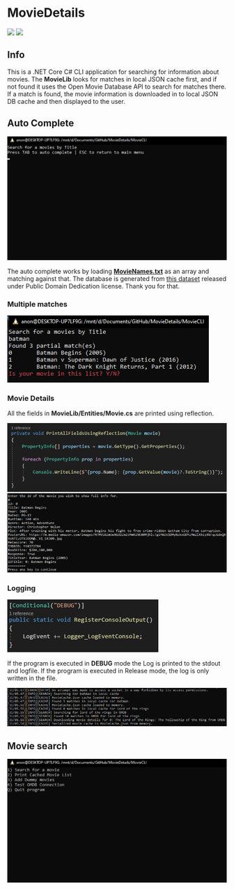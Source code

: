 # MovieDetails
 
<img src="https://github.com/Chlorine-trifluoride/MovieDetails/workflows/.NET%20Core%20Build/badge.svg"/>
<img src="https://github.com/Chlorine-trifluoride/MovieDetails/workflows/MSTests/badge.svg"/>


## Info

This is a .NET Core C# CLI application for searching for information about movies.
The **MovieLib** looks for matches in local JSON cache first, and if not found it uses the Open Movie Database API to search for matches there. If a match is found, the movie information is downloaded in to local JSON DB cache and then displayed to the user.

## Auto Complete

<img src="https://github.com/Chlorine-trifluoride/MovieDetails/raw/master/Media/autocomplete.gif"/>

The auto complete works by loading <a href=https://github.com/Chlorine-trifluoride/MovieDetails/blob/predictivetext/MovieCLI/Data/MovieNames.txt>**MovieNames.txt**</a> as an array and matching against that. The database is generated from <a href=https://www.kaggle.com/rounakbanik/the-movies-dataset>this dataset</a> released under Public Domain Dedication license. Thank you for that.

### Multiple matches

<img src="https://github.com/Chlorine-trifluoride/MovieDetails/raw/master/Media/multiple_choise.png"/>

### Movie Details

All the fields in **MovieLib/Entities/Movie.cs** are printed using reflection.

<img src="https://github.com/Chlorine-trifluoride/MovieDetails/raw/master/Media/reflection.png"/>

<img src="https://github.com/Chlorine-trifluoride/MovieDetails/raw/master/Media/movie_info.png"/>

### Logging

<img src="https://github.com/Chlorine-trifluoride/MovieDetails/raw/master/Media/condition_debug.png"/>

If the program is executed in **DEBUG** mode the Log is printed to the stdout and logfile.
If the program is executed in Release mode, the log is only written in the file.

<img src="https://github.com/Chlorine-trifluoride/MovieDetails/raw/master/Media/logger.png"/>

## Movie search

<img src="https://github.com/Chlorine-trifluoride/MovieDetails/raw/master/Media/search.gif"/>
